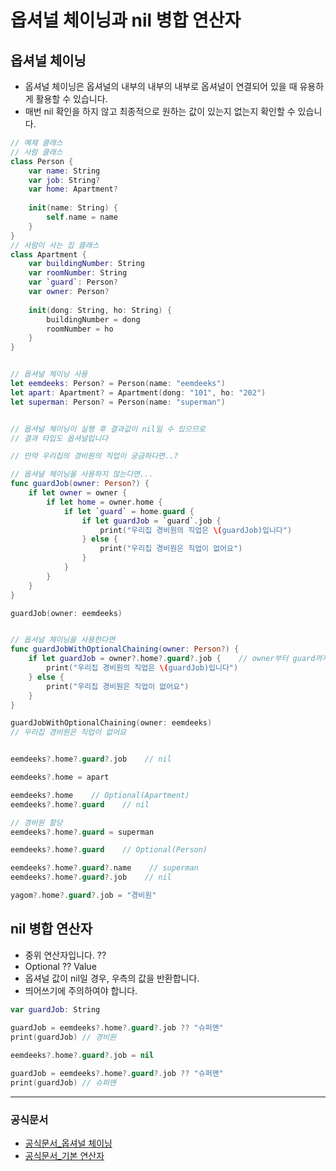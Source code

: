 # 옵셔널 체이닝과 nil 병합 연산자
## 옵셔널 체이닝
- 옵셔널 체이닝은 옵셔널의 내부의 내부의 내부로 옵셔널이 연결되어 있을 때 유용하게 활용할 수 있습니다.
- 매번 nil 확인을 하지 않고 최종적으로 원하는 값이 있는지 없는지 확인할 수 있습니다.
```swift
// 예제 클래스
// 사람 클래스
class Person {
    var name: String
    var job: String?
    var home: Apartment?
    
    init(name: String) {
        self.name = name
    }
}
// 사람이 사는 집 클래스
class Apartment {
    var buildingNumber: String
    var roomNumber: String
    var `guard`: Person?
    var owner: Person?
    
    init(dong: String, ho: String) {
        buildingNumber = dong
        roomNumber = ho
    }
}


// 옵셔널 체이닝 사용
let eemdeeks: Person? = Person(name: "eemdeeks")
let apart: Apartment? = Apartment(dong: "101", ho: "202")
let superman: Person? = Person(name: "superman")


// 옵셔널 체이닝이 실행 후 결과값이 nil일 수 있으므로
// 결과 타입도 옵셔널입니다

// 만약 우리집의 경비원의 직업이 궁금하다면..?

// 옵셔널 체이닝을 사용하지 않는다면...
func guardJob(owner: Person?) {
    if let owner = owner {
        if let home = owner.home {
            if let `guard` = home.guard {
                if let guardJob = `guard`.job {
                    print("우리집 경비원의 직업은 \(guardJob)입니다")
                } else {
                    print("우리집 경비원은 직업이 없어요")
                }
            }
        }
    }
}

guardJob(owner: eemdeeks)


// 옵셔널 체이닝을 사용한다면
func guardJobWithOptionalChaining(owner: Person?) {
    if let guardJob = owner?.home?.guard?.job {    // owner부터 guard까지 한 단계씩 있는지 없는지 물어보는 것
        print("우리집 경비원의 직업은 \(guardJob)입니다")
    } else {
        print("우리집 경비원은 직업이 없어요")
    }
}

guardJobWithOptionalChaining(owner: eemdeeks)
// 우리집 경비원은 직업이 없어요


eemdeeks?.home?.guard?.job    // nil

eemdeeks?.home = apart

eemdeeks?.home    // Optional(Apartment)
eemdeeks?.home?.guard    // nil

// 경비원 할당
eemdeeks?.home?.guard = superman

eemdeeks?.home?.guard    // Optional(Person)

eemdeeks?.home?.guard?.name    // superman
eemdeeks?.home?.guard?.job    // nil

yagom?.home?.guard?.job = "경비원"
```

## nil 병합 연산자

- 중위 연산자입니다. ??
- Optional ?? Value 
- 옵셔널 값이 nil일 경우, 우측의 값을 반환합니다.
- 띄어쓰기에 주의하여야 합니다.
```swift
var guardJob: String
    
guardJob = eemdeeks?.home?.guard?.job ?? "슈퍼맨"
print(guardJob) // 경비원

eemdeeks?.home?.guard?.job = nil

guardJob = eemdeeks?.home?.guard?.job ?? "슈퍼맨"
print(guardJob) // 슈퍼맨
```
***
### 공식문서
- [공식문서_옵셔널 체이닝](https://docs.swift.org/swift-book/LanguageGuide/OptionalChaining.html)
- [공식문서_기본 연산자](https://docs.swift.org/swift-book/LanguageGuide/BasicOperators.html)